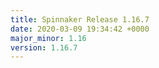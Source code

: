 ```yaml
---
title: Spinnaker Release 1.16.7
date: 2020-03-09 19:34:42 +0000
major_minor: 1.16
version: 1.16.7
---
```


<script src="https://gist.github.com/spinnaker-release/170d178708b56e83b0289452cb83f347.js"/>
